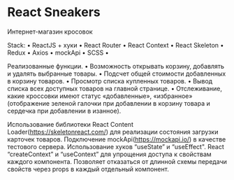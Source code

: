 # React Sneakers
Интернет-магазин кросовок 

Stack: • ReactJS + хуки • React Router • React Context • React Skeleton • Redux • Axios • mockApi • SCSS • 

Реализованные функции.
•	Возможность открывать корзину, добавлять и удалять выбранные товары. 
•	Подсчет общей стоимости добавленных в корзину товаров. 
•	Просмотр списка купленных товаров. 
•	Вывод списка всех доступных товаров на главной странице. 
•	Отслеживание, какие кроссовки имеют статус «добавленные», «избранное» 
  (отображение зеленой галочки при добавлении в корзину товара и сердечка при добавлении в изанное).
  
Использование библиотеки React Content Loader(https://skeletonreact.com/) для реализации состояния загрузки карточек товаров. 
Подключение mockApi(https://mockapi.io/) в качестве тестового сервера. 
Использование хуков “useState” и “useEffect". 
React “createContext” и “useContext” для упрощения доступа к свойствам каждого компонента. Позволяет отказаться от длинной схемы передачи свойств через props в каждый отдельный компонент. 
